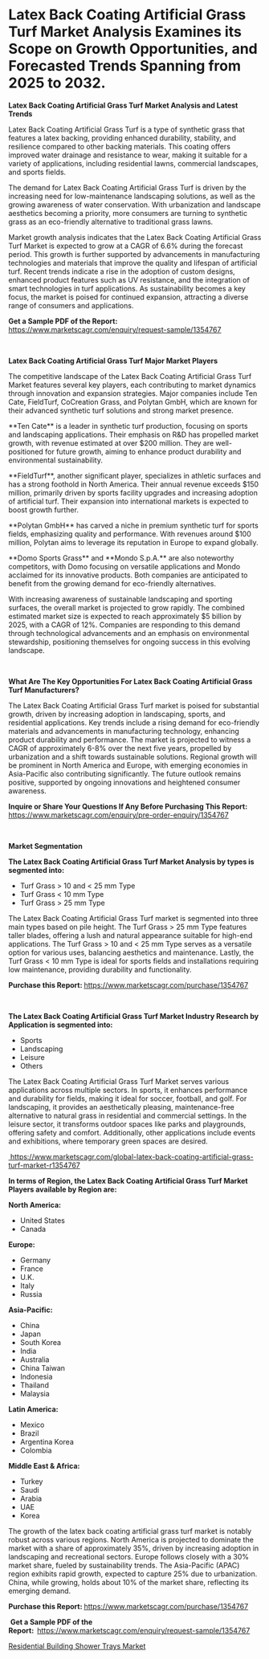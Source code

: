 <p><h1>Latex Back Coating Artificial Grass Turf Market Analysis Examines its Scope on Growth Opportunities, and Forecasted Trends Spanning from 2025 to 2032.</h1></p><p><strong>Latex Back Coating Artificial Grass Turf Market Analysis and Latest Trends</strong></p>
<p><p>Latex Back Coating Artificial Grass Turf is a type of synthetic grass that features a latex backing, providing enhanced durability, stability, and resilience compared to other backing materials. This coating offers improved water drainage and resistance to wear, making it suitable for a variety of applications, including residential lawns, commercial landscapes, and sports fields.</p><p>The demand for Latex Back Coating Artificial Grass Turf is driven by the increasing need for low-maintenance landscaping solutions, as well as the growing awareness of water conservation. With urbanization and landscape aesthetics becoming a priority, more consumers are turning to synthetic grass as an eco-friendly alternative to traditional grass lawns.</p><p>Market growth analysis indicates that the Latex Back Coating Artificial Grass Turf Market is expected to grow at a CAGR of 6.6% during the forecast period. This growth is further supported by advancements in manufacturing technologies and materials that improve the quality and lifespan of artificial turf. Recent trends indicate a rise in the adoption of custom designs, enhanced product features such as UV resistance, and the integration of smart technologies in turf applications. As sustainability becomes a key focus, the market is poised for continued expansion, attracting a diverse range of consumers and applications.</p></p>
<p><strong>Get a Sample PDF of the Report:&nbsp;</strong> <a href="https://www.marketscagr.com/enquiry/request-sample/1354767?utm_campaign=2097&utm_medium=2&utm_source=Github&utm_content=ia&utm_term=10022025&utm_id=latex-back-coating-artificial-grass-turf">https://www.marketscagr.com/enquiry/request-sample/1354767</a></p>
<p>&nbsp;</p>
<p><strong>Latex Back Coating Artificial Grass Turf Major Market Players</strong></p>
<p><p>The competitive landscape of the Latex Back Coating Artificial Grass Turf Market features several key players, each contributing to market dynamics through innovation and expansion strategies. Major companies include Ten Cate, FieldTurf, CoCreation Grass, and Polytan GmbH, which are known for their advanced synthetic turf solutions and strong market presence.</p><p>**Ten Cate** is a leader in synthetic turf production, focusing on sports and landscaping applications. Their emphasis on R&D has propelled market growth, with revenue estimated at over $200 million. They are well-positioned for future growth, aiming to enhance product durability and environmental sustainability.</p><p>**FieldTurf**, another significant player, specializes in athletic surfaces and has a strong foothold in North America. Their annual revenue exceeds $150 million, primarily driven by sports facility upgrades and increasing adoption of artificial turf. Their expansion into international markets is expected to boost growth further.</p><p>**Polytan GmbH** has carved a niche in premium synthetic turf for sports fields, emphasizing quality and performance. With revenues around $100 million, Polytan aims to leverage its reputation in Europe to expand globally.</p><p>**Domo Sports Grass** and **Mondo S.p.A.** are also noteworthy competitors, with Domo focusing on versatile applications and Mondo acclaimed for its innovative products. Both companies are anticipated to benefit from the growing demand for eco-friendly alternatives.</p><p>With increasing awareness of sustainable landscaping and sporting surfaces, the overall market is projected to grow rapidly. The combined estimated market size is expected to reach approximately $5 billion by 2025, with a CAGR of 12%. Companies are responding to this demand through technological advancements and an emphasis on environmental stewardship, positioning themselves for ongoing success in this evolving landscape.</p></p>
<p>&nbsp;</p>
<p><strong>What Are The Key Opportunities For Latex Back Coating Artificial Grass Turf Manufacturers?</strong></p>
<p><p>The Latex Back Coating Artificial Grass Turf market is poised for substantial growth, driven by increasing adoption in landscaping, sports, and residential applications. Key trends include a rising demand for eco-friendly materials and advancements in manufacturing technology, enhancing product durability and performance. The market is projected to witness a CAGR of approximately 6-8% over the next five years, propelled by urbanization and a shift towards sustainable solutions. Regional growth will be prominent in North America and Europe, with emerging economies in Asia-Pacific also contributing significantly. The future outlook remains positive, supported by ongoing innovations and heightened consumer awareness.</p></p>
<p><strong>Inquire or Share Your Questions If Any Before Purchasing This Report:</strong> <a href="https://www.marketscagr.com/enquiry/pre-order-enquiry/1354767?utm_campaign=2097&utm_medium=2&utm_source=Github&utm_content=ia&utm_term=10022025&utm_id=latex-back-coating-artificial-grass-turf">https://www.marketscagr.com/enquiry/pre-order-enquiry/1354767</a></p>
<p>&nbsp;</p>
<p><strong>Market Segmentation</strong></p>
<p><strong>The Latex Back Coating Artificial Grass Turf Market Analysis by types is segmented into:</strong></p>
<p><ul><li>Turf Grass > 10 and < 25 mm Type</li><li>Turf Grass < 10 mm Type</li><li>Turf Grass > 25 mm Type</li></ul></p>
<p><p>The Latex Back Coating Artificial Grass Turf market is segmented into three main types based on pile height. The Turf Grass > 25 mm Type features taller blades, offering a lush and natural appearance suitable for high-end applications. The Turf Grass > 10 and < 25 mm Type serves as a versatile option for various uses, balancing aesthetics and maintenance. Lastly, the Turf Grass < 10 mm Type is ideal for sports fields and installations requiring low maintenance, providing durability and functionality.</p></p>
<p><strong>Purchase this Report:&nbsp;</strong><a href="https://www.marketscagr.com/purchase/1354767?utm_campaign=2097&utm_medium=2&utm_source=Github&utm_content=ia&utm_term=10022025&utm_id=latex-back-coating-artificial-grass-turf">https://www.marketscagr.com/purchase/1354767</a></p>
<p>&nbsp;</p>
<p><strong>The Latex Back Coating Artificial Grass Turf Market Industry Research by Application is segmented into:</strong></p>
<p><ul><li>Sports</li><li>Landscaping</li><li>Leisure</li><li>Others</li></ul></p>
<p><p>The Latex Back Coating Artificial Grass Turf Market serves various applications across multiple sectors. In sports, it enhances performance and durability for fields, making it ideal for soccer, football, and golf. For landscaping, it provides an aesthetically pleasing, maintenance-free alternative to natural grass in residential and commercial settings. In the leisure sector, it transforms outdoor spaces like parks and playgrounds, offering safety and comfort. Additionally, other applications include events and exhibitions, where temporary green spaces are desired.</p></p>
<p><a href="https://www.marketscagr.com/global-latex-back-coating-artificial-grass-turf-market-r1354767?utm_campaign=2097&utm_medium=2&utm_source=Github&utm_content=ia&utm_term=10022025&utm_id=latex-back-coating-artificial-grass-turf">&nbsp;https://www.marketscagr.com/global-latex-back-coating-artificial-grass-turf-market-r1354767</a></p>
<p><strong>In terms of Region, the Latex Back Coating Artificial Grass Turf Market Players available by Region are:</strong></p>
<p>
    <p> <strong> North America: </strong>
        <ul>
            <li>United States</li>
            <li>Canada</li>
        </ul>
        </p> 
    <p> <strong> Europe: </strong>
        <ul>
            <li>Germany</li>
            <li>France</li>
            <li>U.K.</li>
            <li>Italy</li>
            <li>Russia</li>
        </ul>
        </p> 
    <p> <strong> Asia-Pacific: </strong>
        <ul>
            <li>China</li>
            <li>Japan</li>
            <li>South Korea</li>
            <li>India</li>
            <li>Australia</li>
            <li>China Taiwan</li>
            <li>Indonesia</li>
            <li>Thailand</li>
            <li>Malaysia</li>
        </ul>
        </p> 
    <p> <strong> Latin America: </strong>
        <ul>
            <li>Mexico</li>
            <li>Brazil</li>
            <li>Argentina Korea</li>
            <li>Colombia</li>
        </ul>
        </p> 
    <p> <strong> Middle East & Africa: </strong>
        <ul>
            <li>Turkey</li>
            <li>Saudi</li>
            <li>Arabia</li>
            <li>UAE</li>
            <li>Korea</li>
        </ul>
    </p>
    </p>
<p><p>The growth of the latex back coating artificial grass turf market is notably robust across various regions. North America is projected to dominate the market with a share of approximately 35%, driven by increasing adoption in landscaping and recreational sectors. Europe follows closely with a 30% market share, fueled by sustainability trends. The Asia-Pacific (APAC) region exhibits rapid growth, expected to capture 25% due to urbanization. China, while growing, holds about 10% of the market share, reflecting its emerging demand.</p></p>
<p><strong>Purchase this Report: </strong><a href="https://www.marketscagr.com/purchase/1354767?utm_campaign=2097&utm_medium=2&utm_source=Github&utm_content=ia&utm_term=10022025&utm_id=latex-back-coating-artificial-grass-turf">https://www.marketscagr.com/purchase/1354767</a></p>
<p>&nbsp;<strong>Get a Sample PDF of the Report:&nbsp;&nbsp;</strong><a href="https://www.marketscagr.com/enquiry/request-sample/1354767?utm_campaign=2097&utm_medium=2&utm_source=Github&utm_content=ia&utm_term=10022025&utm_id=latex-back-coating-artificial-grass-turf">https://www.marketscagr.com/enquiry/request-sample/1354767</a></p>
<p><strong></strong></p>
<p><p><a href="https://github.com/FlorianWolf90/Market-Research-Report-List-1/blob/main/residential-building-shower-trays-market.md?utm_campaign=2097&utm_medium=2&utm_source=Github&utm_content=ia&utm_term=10022025&utm_id=latex-back-coating-artificial-grass-turf">Residential Building Shower Trays Market</a></p></p>